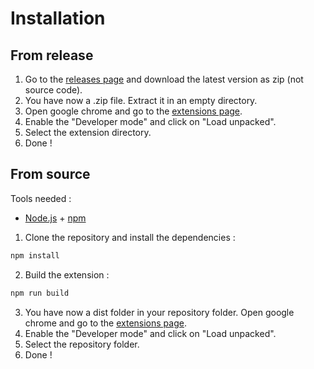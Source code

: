 # Installation

## From release

1. Go to the [releases page](https://github.com/Pascal-Flores/Chrome-extension-Makecode-Blocks-SVG-Extractor/releases) and download the latest version as zip (not source code).
2. You have now a .zip file. Extract it in an empty directory.
3. Open google chrome and go to the [extensions page](chrome://extensions/). 
4. Enable the "Developer mode" and click on "Load unpacked".
5. Select the extension directory.
6. Done !

## From source

Tools needed : 

- [Node.js](https://nodejs.org/en/) + [npm](https://www.npmjs.com/)

1. Clone the repository and install the dependencies :

```bash
npm install
```

2. Build the extension :

```bash
npm run build
```

3. You have now a dist folder in your repository folder. Open google chrome and go to the [extensions page](chrome://extensions/). 
4. Enable the "Developer mode" and click on "Load unpacked". 
5. Select the repository folder.
6. Done !

